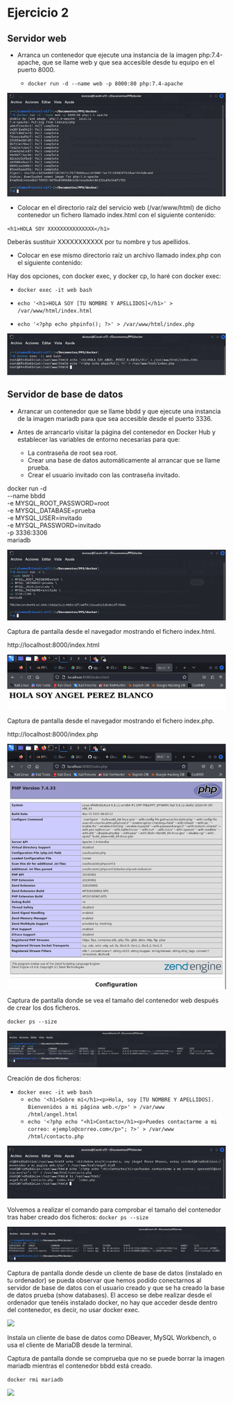 # Ejercicio 2 

## Servidor web

* Arranca un contenedor que ejecute una instancia de la imagen php:7.4-apache, que se llame web y que sea accesible desde tu equipo en el puerto 8000.

   * `docker run -d --name web -p 8000:80 php:7.4-apache`

![](/Images/img6.png)

* Colocar en el directorio raíz del servicio web (/var/www/html) de dicho contenedor un fichero llamado index.html con el siguiente contenido:

`<h1>HOLA SOY XXXXXXXXXXXXXXX</h1>`
   
Deberás sustituir XXXXXXXXXXX por tu nombre y tus apellidos.

* Colocar en ese mismo directorio raíz un archivo llamado index.php con el siguiente contenido:

<?php echo phpinfo(); ?>

Hay dos opciones, con docker exec, y docker cp, lo haré con docker exec:

   * `docker exec -it web bash`

   * `echo '<h1>HOLA SOY [TU NOMBRE Y APELLIDOS]</h1>' > /var/www/html/index.html`
   
   * `echo '<?php echo phpinfo(); ?>' > /var/www/html/index.php`

![](/Images/img7.png)

## Servidor de base de datos

* Arrancar un contenedor que se llame bbdd y que ejecute una instancia de la imagen mariadb para que sea accesible desde el puerto 3336.

* Antes de arrancarlo visitar la página del contenedor en Docker Hub y establecer las variables de entorno necesarias para que:
    * La contraseña de root sea root.
    * Crear una base de datos automáticamente al arrancar que se llame prueba.
    * Crear el usuario invitado con las contraseña invitado.

docker run -d \
--name bbdd \
-e MYSQL_ROOT_PASSWORD=root \
-e MYSQL_DATABASE=prueba \
-e MYSQL_USER=invitado \
-e MYSQL_PASSWORD=invitado \
-p 3336:3306 \
mariadb

![](/Images/img8.png)

Captura de pantalla desde el navegador mostrando el fichero index.html.

http://localhost:8000/index.html

![](/Images/img9.png)


Captura de pantalla desde el navegador mostrando el fichero index.php.

http://localhost:8000/index.php

![](/Images/img10.png)


Captura de pantalla donde se vea el tamaño del contenedor web después de crear los dos ficheros.

`docker ps --size`

![](/Images/img11.png)

Creación de dos ficheros:

* `docker exec -it web bash`
  * `echo '<h1>Sobre mí</h1><p>Hola, soy [TU NOMBRE Y APELLIDOS]. Bienvenidos a mi página web.</p>' > /var/www            /html/angel.html`
  * `echo '<?php echo "<h1>Contacto</h1><p>Puedes contactarme a mi correo: ejemplo@correo.com</p>"; ?>' > /var/www        /html/contacto.php`
    
![](/Images/img12.png)

Volvemos a realizar el comando para comprobar el tamaño del contenedor tras haber creado dos ficheros:
`docker ps --size`

![](/Images/img13.png)


Captura de pantalla donde desde un cliente de base de datos (instalado en tu ordenador) se pueda observar que hemos podido conectarnos al servidor de base de datos con el usuario creado y que se ha creado la base de datos prueba (show databases). 
El acceso se debe realizar desde el ordenador que tenéis instalado docker, no hay que acceder desde dentro del contenedor, es decir, no usar docker exec.
   
![](/Images/img.png)

Instala un cliente de base de datos como DBeaver, MySQL Workbench, o usa el cliente de MariaDB desde la terminal.
    
Captura de pantalla donde se comprueba que no se puede borrar la imagen mariadb mientras el contenedor bbdd está creado.

`docker rmi mariadb`

![](/Images/img.png)

